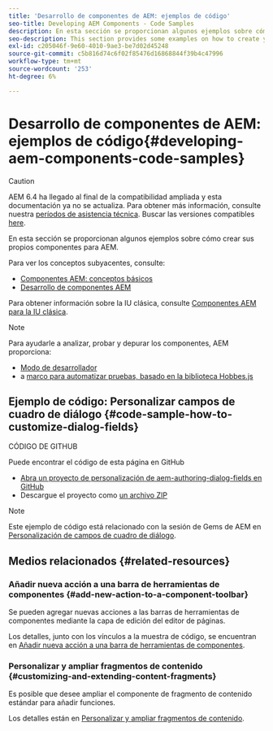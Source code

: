 ```yaml
---
title: 'Desarrollo de componentes de AEM: ejemplos de código'
seo-title: Developing AEM Components - Code Samples
description: En esta sección se proporcionan algunos ejemplos sobre cómo crear sus propios componentes para AEM.
seo-description: This section provides some examples on how to create your own components for AEM.
exl-id: c205046f-9e60-4010-9ae3-be7d02d45248
source-git-commit: c5b816d74c6f02f85476d16868844f39b4c47996
workflow-type: tm+mt
source-wordcount: '253'
ht-degree: 6%

---
```


# Desarrollo de componentes de AEM: ejemplos de código{#developing-aem-components-code-samples}

>[!CAUTION]
>
>AEM 6.4 ha llegado al final de la compatibilidad ampliada y esta documentación ya no se actualiza. Para obtener más información, consulte nuestra [períodos de asistencia técnica](https://helpx.adobe.com/es/support/programs/eol-matrix.html). Buscar las versiones compatibles [here](https://experienceleague.adobe.com/docs/).

En esta sección se proporcionan algunos ejemplos sobre cómo crear sus propios componentes para AEM.

Para ver los conceptos subyacentes, consulte:

* [Componentes AEM: conceptos básicos](/help/sites-developing/components-basics.md)
* [Desarrollo de componentes AEM](/help/sites-developing/developing-components.md)

Para obtener información sobre la IU clásica, consulte [Componentes AEM para la IU clásica](/help/sites-developing/developing-components-classic.md).

>[!NOTE]
>
>Para ayudarle a analizar, probar y depurar los componentes, AEM proporciona:
>
>* [Modo de desarrollador](/help/sites-developing/developer-mode.md)
>* a [marco para automatizar pruebas, basado en la biblioteca Hobbes.js](/help/sites-developing/hobbes.md)
>


## Ejemplo de código: Personalizar campos de cuadro de diálogo {#code-sample-how-to-customize-dialog-fields}

CÓDIGO DE GITHUB

Puede encontrar el código de esta página en GitHub

* [Abra un proyecto de personalización de aem-authoring-dialog-fields en GitHub](https://github.com/Adobe-Marketing-Cloud/aem-authoring-dialog-fields-customization)
* Descargue el proyecto como [un archivo ZIP](https://github.com/Adobe-Marketing-Cloud/aem-authoring-dialog-fields-customization/archive/master.zip)

>[!NOTE]
>
>Este ejemplo de código está relacionado con la sesión de Gems de AEM en [Personalización de campos de cuadro de diálogo](https://experienceleague.adobe.com/docs/experience-manager-gems-events/gems/gems2015/aem-customizing-dialog-fields-in-touch-ui.html).

## Medios relacionados {#related-resources}

### Añadir nueva acción a una barra de herramientas de componentes {#add-new-action-to-a-component-toolbar}

Se pueden agregar nuevas acciones a las barras de herramientas de componentes mediante la capa de edición del editor de páginas.

Los detalles, junto con los vínculos a la muestra de código, se encuentran en [Añadir nueva acción a una barra de herramientas de componentes](/help/sites-developing/customizing-page-authoring-touch.md#add-new-action-to-a-component-toolbar).

### Personalizar y ampliar fragmentos de contenido {#customizing-and-extending-content-fragments}

Es posible que desee ampliar el componente de fragmento de contenido estándar para añadir funciones.

Los detalles están en [Personalizar y ampliar fragmentos de contenido](/help/sites-developing/customizing-content-fragments.md).

